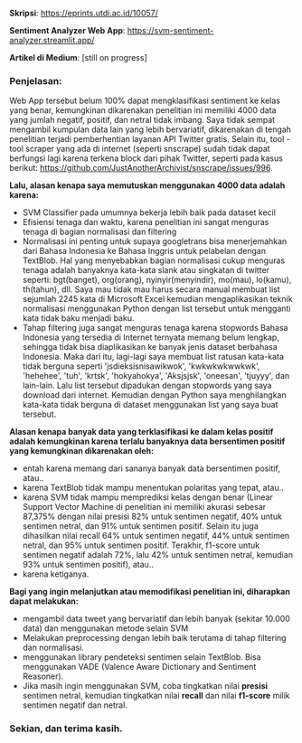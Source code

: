 **Skripsi**: https://eprints.utdi.ac.id/10057/

**Sentiment Analyzer Web App**: https://svm-sentiment-analyzer.streamlit.app/

**Artikel di Medium**: [still on progress]

### Penjelasan: 
Web App tersebut belum 100% dapat mengklasifikasi sentiment ke kelas yang benar, kemungkinan dikarenakan penelitian ini memiliki 4000 data yang jumlah negatif, positif, dan netral tidak imbang. Saya tidak sempat mengambil kumpulan data lain yang lebih bervariatif, dikarenakan di tengah penelitian terjadi pemberhentian layanan API Twitter gratis. Selain itu, tool - tool scraper yang ada di internet (seperti snscrape) sudah tidak dapat berfungsi lagi karena terkena block dari pihak Twitter, seperti pada kasus berikut: https://github.com/JustAnotherArchivist/snscrape/issues/996.

**Lalu, alasan kenapa saya memutuskan menggunakan 4000 data adalah karena:**
- SVM Classifier pada umumnya bekerja lebih baik pada dataset kecil
- Efisiensi tenaga dan waktu, karena penelitian ini sangat menguras tenaga di bagian normalisasi dan filtering
- Normalisasi ini penting untuk supaya googletrans bisa menerjemahkan dari Bahasa Indonesia ke Bahasa Inggris untuk pelabelan dengan TextBlob. Hal yang menyebabkan bagian normalisasi cukup menguras tenaga adalah banyaknya kata-kata slank atau singkatan di twitter seperti: bgt(banget), org(orang), nyinyir(menyindir), mo(mau), lo(kamu), th(tahun), dll. Saya mau tidak mau harus secara manual membuat list sejumlah 2245 kata di Microsoft Excel kemudian mengaplikasikan teknik normalisasi menggunakan Python dengan list tersebut untuk mengganti kata tidak baku menjadi baku.
- Tahap filtering juga sangat menguras tenaga karena stopwords Bahasa Indonesia yang tersedia di Internet ternyata memang belum lengkap, sehingga tidak bisa diaplikasikan ke banyak jenis dataset berbahasa Indonesia. Maka dari itu, lagi-lagi saya membuat list ratusan kata-kata tidak berguna seperti 'jsdieksisnisawikwok', 'kwkwkwkwwkwk', 'hehehee', 'tuh', 'krtsk', 'hokyahokya', 'Aksjsjsk', 'oneesan', 'tjuyyy', dan lain-lain. Lalu list tersebut dipadukan dengan stopwords yang saya download dari internet. Kemudian dengan Python saya menghilangkan kata-kata tidak berguna di dataset menggunakan list yang saya buat tersebut.

**Alasan kenapa banyak data yang terklasifikasi ke dalam kelas positif adalah kemungkinan karena terlalu banyaknya data bersentimen positif yang kemungkinan dikarenakan oleh:**
- entah karena memang dari sananya banyak data bersentimen positif, atau..
- karena TextBlob tidak mampu menentukan polaritas yang tepat, atau..
- karena SVM tidak mampu memprediksi kelas dengan benar (Linear Support Vector Machine di penelitian ini  memiliki akurasi sebesar 87,375% dengan nilai presisi 82% untuk sentimen negatif, 40% untuk sentimen netral, dan 91% untuk sentimen positif. Selain itu juga dihasilkan nilai recall 64% untuk sentimen negatif, 44% untuk sentimen netral, dan 95% untuk sentimen positif. Terakhir, f1-score untuk sentimen negatif adalah 72%, lalu 42% untuk sentimen netral, kemudian 93% untuk sentimen positif), atau..
- karena ketiganya.

**Bagi yang ingin melanjutkan atau memodifikasi penelitian ini, diharapkan dapat melakukan:**
- mengambil data tweet yang bervariatif dan lebih banyak (sekitar 10.000 data) dan menggunakan metode selain SVM
- Melakukan preprocessing dengan lebih baik terutama di tahap filtering dan normalisasi.
- menggunakan library pendeteksi sentimen selain TextBlob. Bisa menggunakan VADE (Valence Aware Dictionary and Sentiment Reasoner).
- Jika masih ingin menggunakan SVM, coba tingkatkan nilai **presisi** sentimen netral, kemudian tingkatkan nilai **recall** dan nilai **f1-score** milik sentimen negatif dan netral.

### Sekian, dan terima kasih.
